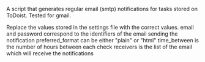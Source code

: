 A script that generates regular email (smtp) notifications for tasks stored on ToDoist.
Tested for gmail.

Replace the values stored in the settings file with the correct values.
email and password correspond to the identifiers of the email sending the notification
preferred_format can be either "plain" or "html"
time_between is the number of hours between each check
receivers is the list of the email which will receive the notifications
